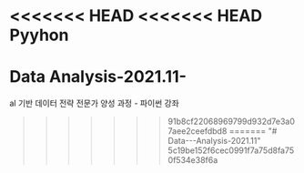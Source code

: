<<<<<<< HEAD
<<<<<<< HEAD
Pyyhon 
=======
# Data Analysis-2021.11-
al 기반 데이터 전략 전문가 양성 과정 - 파이썬 강좌
>>>>>>> 91b8cf22068969799d932d7e3a07aee2ceefdbd8
=======
"# Data---Analysis-2021.11" 
>>>>>>> 5c19be152f6cec0991f7a75d8fa750f534e38f6a
